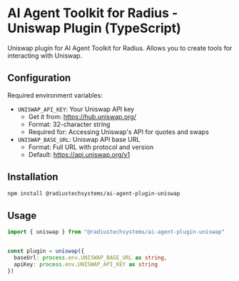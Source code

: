 # AI Agent Toolkit for Radius - Uniswap Plugin (TypeScript)

Uniswap plugin for AI Agent Toolkit for Radius. Allows you to create tools for interacting with Uniswap.

## Configuration

Required environment variables:

- `UNISWAP_API_KEY`: Your Uniswap API key
  - Get it from: <https://hub.uniswap.org/>
  - Format: 32-character string
  - Required for: Accessing Uniswap's API for quotes and swaps
- `UNISWAP_BASE_URL`: Uniswap API base URL
  - Format: Full URL with protocol and version
  - Default: <https://api.uniswap.org/v1>

## Installation

```bash
npm install @radiustechsystems/ai-agent-plugin-uniswap
```

## Usage

```typescript
import { uniswap } from "@radiustechsystems/ai-agent-plugin-uniswap"


const plugin = uniswap({
  baseUrl: process.env.UNISWAP_BASE_URL as string,
  apiKey: process.env.UNISWAP_API_KEY as string
})
```

